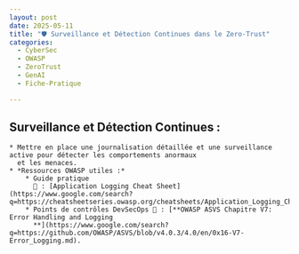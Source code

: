 ```yaml
---
layout: post
date: 2025-05-11
title: "🛡️ Surveillance et Détection Continues dans le Zero-Trust"
categories:
  - CyberSec
  - OWASP
  - ZeroTrust
  - GenAI
  - Fiche-Pratique

---
```


## Surveillance et Détection Continues :

    * Mettre en place une journalisation détaillée et une surveillance active pour détecter les comportements anormaux
      et les menaces.
    * *Ressources OWASP utiles :*
        * Guide pratique
          📖 : [Application Logging Cheat Sheet](https://www.google.com/search?q=https://cheatsheetseries.owasp.org/cheatsheets/Application_Logging_Cheat_Sheet.html)
        * Points de contrôles DevSecOps 🎯 : [**OWASP ASVS Chapitre V7: Error Handling and Logging
          **](https://www.google.com/search?q=https://github.com/OWASP/ASVS/blob/v4.0.3/4.0/en/0x16-V7-Error_Logging.md).
